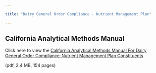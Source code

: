 ```yaml
---

title: "Dairy General Order Compliance - Nutrient Management Plan"

---
```


<h2>California Analytical Methods Manual</h2>

<p class="lead">Click here to view the <a href="/media/pdf/uc_analytical_methods.pdf" target="_blank" title="The Lab's Quality Policy Statement">California Analytical Methods Manual For Dairy General Order Compliance-Nutrient Management Plan Constituents</a>
</p>
<p>
(pdf, 2.4 MB, 154 pages)
</p>
